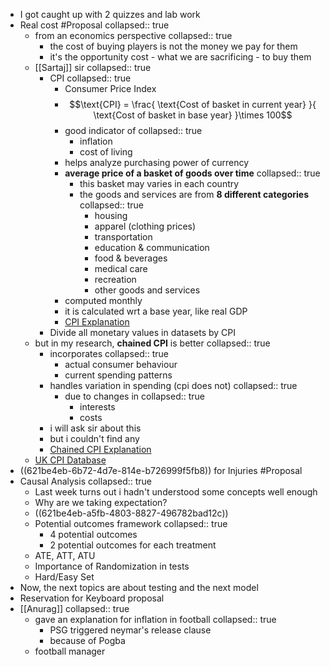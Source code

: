 - I got caught up with 2 quizzes and lab work
- Real cost #Proposal
  collapsed:: true
	- from an economics perspective
	  collapsed:: true
		- the cost of buying players is not the money we pay for them
		- it's the opportunity cost - what we are sacrificing - to buy them
	- [[Sartaj]] sir
	  collapsed:: true
		- CPI
		  collapsed:: true
			- Consumer Price Index
			- $$\text{CPI} = \frac{ \text{Cost of basket in current year} }{ \text{Cost of basket in base year} }\times 100$$
			- good indicator of
			  collapsed:: true
				- inflation
				- cost of living
			- helps analyze purchasing power of currency
			- **average price of a basket of goods over time**
			  collapsed:: true
				- this basket may varies in each country
				- the goods and services are from **8 different categories**
				  collapsed:: true
					- housing
					- apparel (clothing prices)
					- transportation
					- education & communication
					- food & beverages
					- medical care
					- recreation
					- other goods and services
			- computed monthly
			- it is calculated wrt a base year, like real GDP
			- [CPI Explanation](https://youtu.be/S4D4hnsHsIg)
		- Divide all monetary values in datasets by CPI
	- but in my research, **chained CPI** is better
	  collapsed:: true
		- incorporates
		  collapsed:: true
			- actual consumer behaviour
			- current spending patterns
		- handles variation in spending (cpi does not)
		  collapsed:: true
			- due to changes in
			  collapsed:: true
				- interests
				- costs
		- i will ask sir about this
		- but i couldn't find any
		- [Chained CPI Explanation](https://youtu.be/o_JVfyvoa04)
	- [UK CPI Database](https://www.ons.gov.uk/search?q=consumer%20price%20index)
- ((621be4eb-6b72-4d7e-814e-b726999f5fb8)) for Injuries #Proposal
- Causal Analysis
collapsed:: true
	- Last week turns out i hadn't understood some concepts well enough
	- Why are we taking expectation?
	- ((621be4eb-a5fb-4803-8827-496782bad12c))
	- Potential outcomes framework
	  collapsed:: true
		- 4 potential outcomes
		- 2 potential outcomes for each treatment
	- ATE, ATT, ATU
	- Importance of Randomization in tests
	- Hard/Easy Set
- Now, the next topics are about testing and the next model
- Reservation for Keyboard proposal
- [[Anurag]]
collapsed:: true
	- gave an explanation for inflation in football
collapsed:: true
		- PSG triggered neymar's release clause
		- because of Pogba
	- football manager